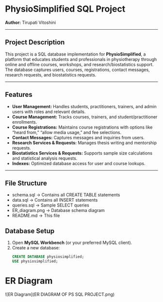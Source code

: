 # PhysioSimplified SQL Project

**Author:** Tirupati Vitoshini

---

## Project Description
This project is a SQL database implementation for **PhysioSimplified**, a platform that educates students and professionals in physiotherapy through online and offline courses, workshops, and research/biostatistics support. The database captures users, courses, registrations, contact messages, research requests, and biostatistics requests.

---

## Features
- **User Management:** Handles students, practitioners, trainers, and admin users with roles and relevant details.
- **Course Management:** Tracks courses, trainers, and student/practitioner enrollments.
- **Course Registrations:** Maintains course registrations with options like “heard from,” “allow media usage,” and fee selections.
- **Contact Messages:** Captures messages and inquiries from users.
- **Research Services & Requests:** Manages thesis writing and mentorship requests.
- **Biostatistics Services & Requests:** Supports sample size calculations and statistical analysis requests.
- **Indexes:** Optimized database access for user and course lookups.

---

## File Structure
- schema.sql → Contains all CREATE TABLE statements
- data.sql → Contains all INSERT statements
- queries.sql → Sample SELECT queries
- ER_diagram.png → Database schema diagram
- README.md → This file

## Database Setup
1. Open **MySQL Workbench** (or your preferred MySQL client).
2. Create a new database:
   ```sql
   CREATE DATABASE physiosimplified;
   USE physiosimplified;


# ER Diagram
![ER Diagram](ER DIAGRAM OF PS SQL PROJECT.png)
